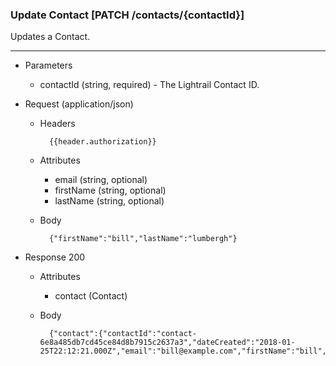 ### Update Contact [PATCH /contacts/{contactId}]
Updates a Contact.

---
+ Parameters
    + contactId (string, required) - The Lightrail Contact ID.
    
+ Request (application/json)
    + Headers
    
            {{header.authorization}}
            
    + Attributes
        + email (string, optional) 
        + firstName (string, optional)
        + lastName (string, optional) 
            
    + Body
    
            {"firstName":"bill","lastName":"lumbergh"}
    
+ Response 200
    + Attributes 
        + contact (Contact)

    + Body
    
            {"contact":{"contactId":"contact-6e8a485db7cd45ce84d8b7915c2637a3","dateCreated":"2018-01-25T22:12:21.000Z","email":"bill@example.com","firstName":"bill","lastName":"lumbergh","userSuppliedId":"createContact2"}}

